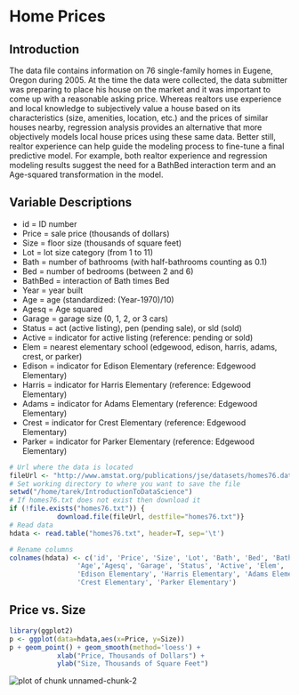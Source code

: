 Home Prices
========================================================

## Introduction
The data file contains information on 76 single-family homes in
Eugene, Oregon during 2005.  At the time the data were collected, the
data submitter was preparing to place his house on the market and it
was important to come up with a reasonable asking price.  Whereas
realtors use experience and local knowledge to subjectively value a
house based on its characteristics (size, amenities, location, etc.)
and the prices of similar houses nearby, regression analysis provides
an alternative that more objectively models local house prices using
these same data.  Better still, realtor experience can help guide the
modeling process to fine-tune a final predictive model.  For example,
both realtor experience and regression modeling results suggest the
need for a BathBed interaction term and an Age-squared transformation
in the model.

## Variable Descriptions

* id = ID number
* Price = sale price (thousands of dollars)
* Size = floor size (thousands of square feet) 
* Lot = lot size category (from 1 to 11)
* Bath = number of bathrooms (with half-bathrooms counting as 0.1)
* Bed = number of bedrooms (between 2 and 6)
* BathBed = interaction of Bath times Bed
* Year = year built
* Age = age (standardized: (Year-1970)/10)
* Agesq = Age squared
* Garage = garage size (0, 1, 2, or 3 cars)
* Status = act (active listing), pen (pending sale), or sld (sold)
* Active = indicator for active listing (reference: pending or sold)
* Elem = nearest elementary school (edgewood, edison, harris, adams,
crest, or parker)
* Edison = indicator for Edison Elementary (reference: Edgewood
Elementary)
* Harris = indicator for Harris Elementary (reference: Edgewood
Elementary)
* Adams = indicator for Adams Elementary (reference: Edgewood
Elementary)
* Crest = indicator for Crest Elementary (reference: Edgewood
Elementary)
* Parker = indicator for Parker Elementary (reference: Edgewood
Elementary)


```r
# Url where the data is located
fileUrl <- "http://www.amstat.org/publications/jse/datasets/homes76.dat.txt"
# Set working directory to where you want to save the file
setwd("/home/tarek/IntroductionToDataScience")
# If homes76.txt does not exist then download it
if (!file.exists("homes76.txt")) {
            download.file(fileUrl, destfile="homes76.txt")}
# Read data
hdata <- read.table("homes76.txt", header=T, sep='\t')

# Rename columns
colnames(hdata) <- c('id', 'Price', 'Size', 'Lot', 'Bath', 'Bed', 'BathBed', 'Year', 
                 'Age','Agesq', 'Garage', 'Status', 'Active', 'Elem', 
                 'Edison Elementary', 'Harris Elementary', 'Adams Elementary', 
                 'Crest Elementary', 'Parker Elementary')
```

## Price vs. Size 


```r
library(ggplot2)
p <- ggplot(data=hdata,aes(x=Price, y=Size)) 
p + geom_point() + geom_smooth(method='loess') + 
            xlab("Price, Thousands of Dollars") + 
            ylab("Size, Thousands of Square Feet")
```

![plot of chunk unnamed-chunk-2](figure/unnamed-chunk-2-1.png) 

